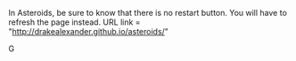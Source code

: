 In Asteroids, be sure to know that there is no restart button. You will have to refresh the page instead.
URL link = "http://drakealexander.github.io/asteroids/"

G
